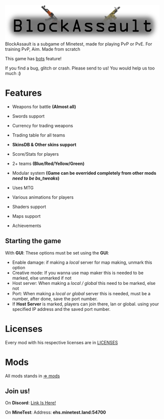 ![BlockAssaultLogo](menu/header.png)
BlockAssault is a subgame of Minetest, made for playing PvP or PvE. For training PvP, Aim. Made from scratch

This game has [bots](https://github.com/EISHU-MT/bs_bots) feature!

If you find a bug, glitch or crash. Please send to us! You would help us too much **:)**
# Features

- Weapons for battle **(Almost all)**

- Swords support

- Currency for trading weapons

- Trading table for all teams

- **SkinsDB & Other skins support**

- Score/Stats for players

- 2+ teams **(Blue/Red/Yellow/Green)**

- Modular system **(Game can be overrided completely from other mods *need to be bs_tweaks*)**

- Uses MTG

- Various animations for players

- Shaders support

- Maps support

- Achievements

## Starting the game

With **GUI**:
These options must be set using the **GUI**:

 - Enable damage: if making a _local_ server for map making, unmark this option
 - Creative mode: If you wanna use map maker this is needed to be marked, else unmarked if not
 - Host server: When making a _local / global_ this need to be marked, else not
 - Port: When making a _local or global_ server this is needed, must be a number, after done, save the port number.
 - If **Host Server** is marked, players can join there, lan or global. using your specified IP address and the saved port number.

# Licenses

Every mod with his respective licenses are in [LICENSES](Licenses.txt/)

# Mods

All mods stands in [⇒ mods](mods/)

## Join us!

 On **Discord**: [Link Is Here!](https://discord.gg/EWRYqfKXP8)
 
 On **MineTest**: Address: **ehs.minetest.land:54700**
